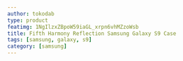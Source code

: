 ```yaml
---
author: tokodab
type: product
featimg: 1NgIlzxZBpoW59iaGL_xrpn6vhMZzoWsb
title: Fifth Harmony Reflection Samsung Galaxy S9 Case
tags: [samsung, galaxy, s9]
category: [samsung]
---
```

